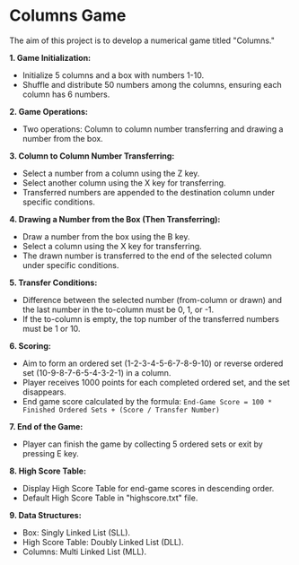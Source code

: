 
# **Columns Game**

The aim of this project is to develop a numerical game titled "Columns."

**1. Game Initialization:**

-   Initialize 5 columns and a box with numbers 1-10.
-   Shuffle and distribute 50 numbers among the columns, ensuring each column has 6 numbers.

**2. Game Operations:**

-   Two operations: Column to column number transferring and drawing a number from the box.

**3. Column to Column Number Transferring:**

-   Select a number from a column using the Z key.
-   Select another column using the X key for transferring.
-   Transferred numbers are appended to the destination column under specific conditions.

**4. Drawing a Number from the Box (Then Transferring):**

-   Draw a number from the box using the B key.
-   Select a column using the X key for transferring.
-   The drawn number is transferred to the end of the selected column under specific conditions.

**5. Transfer Conditions:**

-   Difference between the selected number (from-column or drawn) and the last number in the to-column must be 0, 1, or -1.
-   If the to-column is empty, the top number of the transferred numbers must be 1 or 10.

**6. Scoring:**

-   Aim to form an ordered set (1-2-3-4-5-6-7-8-9-10) or reverse ordered set (10-9-8-7-6-5-4-3-2-1) in a column.
-   Player receives 1000 points for each completed ordered set, and the set disappears.
-   End game score calculated by the formula: `End-Game Score = 100 * Finished Ordered Sets + (Score / Transfer Number)`

**7. End of the Game:**

-   Player can finish the game by collecting 5 ordered sets or exit by pressing E key.

**8. High Score Table:**

-   Display High Score Table for end-game scores in descending order.
-   Default High Score Table in "highscore.txt" file.

**9. Data Structures:**

-   Box: Singly Linked List (SLL).
-   High Score Table: Doubly Linked List (DLL).
-   Columns: Multi Linked List (MLL).
